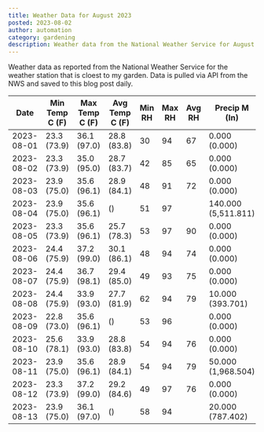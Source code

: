 ```yaml
---
title: Weather Data for August 2023
posted: 2023-08-02
author: automation
category: gardening
description: Weather data from the National Weather Service for August 2023
---
```


Weather data as reported from the National Weather Service for the weather station 
that is cloest to my garden. Data is pulled via API from the NWS and saved to this 
blog post daily.

|Date|Min Temp C (F)|Max Temp C (F)|Avg Temp C (F)|Min RH|Max RH|Avg RH|Precip M (In)|Avg Precip/Hr|
|---|---|---|---|---|---|---|---|---|
|2023-08-01|23.3 (73.9)|36.1 (97.0)|28.8 (83.8)|30|94|67|0.000 (0.000)|0.000 (0.000)|
|2023-08-02|23.3 (73.9)|35.0 (95.0)|28.7 (83.7)|42|85|65|0.000 (0.000)|0.000 (0.000)|
|2023-08-03|23.9 (75.0)|35.6 (96.1)|28.9 (84.1)|48|91|72|0.000 (0.000)|0.000 (0.000)|
|2023-08-04|23.9 (75.0)|35.6 (96.1)| ()|51|97||140.000 (5,511.811)|148.968 (148.968)|
|2023-08-05|23.3 (73.9)|35.6 (96.1)|25.7 (78.3)|53|97|90|0.000 (0.000)|0.000 (0.000)|
|2023-08-06|24.4 (75.9)|37.2 (99.0)|30.1 (86.1)|48|94|74|0.000 (0.000)|0.000 (0.000)|
|2023-08-07|24.4 (75.9)|36.7 (98.1)|29.4 (85.0)|49|93|75|0.000 (0.000)|0.000 (0.000)|
|2023-08-08|24.4 (75.9)|33.9 (93.0)|27.7 (81.9)|62|94|79|10.000 (393.701)|13.123 (13.123)|
|2023-08-09|22.8 (73.0)|35.6 (96.1)| ()|53|96||0.000 (0.000)|0.000 (0.000)|
|2023-08-10|25.6 (78.1)|33.9 (93.0)|28.8 (83.8)|54|94|76|0.000 (0.000)|0.000 (0.000)|
|2023-08-11|23.9 (75.0)|35.6 (96.1)|28.9 (84.1)|54|94|79|50.000 (1,968.504)|65.617 (65.617)|
|2023-08-12|23.3 (73.9)|37.2 (99.0)|29.2 (84.6)|49|97|76|0.000 (0.000)|0.000 (0.000)|
|2023-08-13|23.9 (75.0)|36.1 (97.0)| ()|58|94||20.000 (787.402)|25.400 (25.400)|
